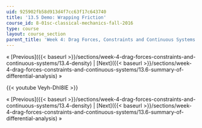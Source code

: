 ```yaml
---
uid: 925902fb58d913d4f7cc63f17c643740
title: '13.5 Demo: Wrapping Friction'
course_id: 8-01sc-classical-mechanics-fall-2016
type: course
layout: course_section
parent_title: 'Week 4: Drag Forces, Constraints and Continuous Systems'
---
```


« [Previous]({{< baseurl >}}/sections/week-4-drag-forces-constraints-and-continuous-systems/13.4-density) | [Next]({{< baseurl >}}/sections/week-4-drag-forces-constraints-and-continuous-systems/13.6-summary-of-differential-analysis) »

{{< youtube Veyh-DhI8lE >}}

« [Previous]({{< baseurl >}}/sections/week-4-drag-forces-constraints-and-continuous-systems/13.4-density) | [Next]({{< baseurl >}}/sections/week-4-drag-forces-constraints-and-continuous-systems/13.6-summary-of-differential-analysis) »